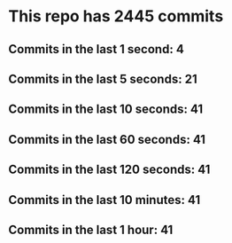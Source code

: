 # This repo has 2445 commits

## Commits in the last 1 second: 4
## Commits in the last 5 seconds: 21
## Commits in the last 10 seconds: 41
## Commits in the last 60 seconds: 41
## Commits in the last 120 seconds: 41
## Commits in the last 10 minutes: 41
## Commits in the last 1 hour: 41
